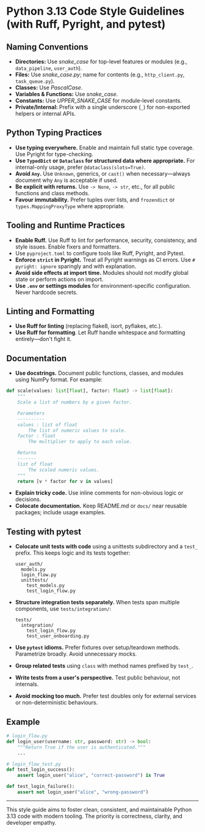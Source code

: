 # Python 3.13 Code Style Guidelines (with Ruff, Pyright, and pytest)

## Naming Conventions

- **Directories:** Use *snake_case* for top-level features or modules (e.g.,
  `data_pipeline`, `user_auth`).
- **Files:** Use *snake_case.py*; name for contents (e.g., `http_client.py`,
  `task_queue.py`).
- **Classes:** Use *PascalCase*.
- **Variables & Functions:** Use *snake_case*.
- **Constants:** Use *UPPER_SNAKE_CASE* for module-level constants.
- **Private/Internal:** Prefix with a single underscore (`_`) for non-exported
  helpers or internal APIs.

## Python Typing Practices

- **Use typing everywhere.** Enable and maintain full static type coverage. Use
  Pyright for type-checking.
- **Use `TypedDict` or `Dataclass` for structured data where appropriate.** For
  internal-only usage, prefer `@dataclass(slots=True)`.
- **Avoid `Any`.** Use `Unknown`, generics, or `cast()` when necessary—always
  document why `Any` is acceptable if used.
- **Be explicit with returns.** Use `-> None`, `-> str`, etc., for all public
  functions and class methods.
- **Favour immutability.** Prefer tuples over lists, and `frozendict` or
  `types.MappingProxyType` where appropriate.

## Tooling and Runtime Practices

- **Enable Ruff.** Use Ruff to lint for performance, security, consistency, and
  style issues. Enable fixers and formatters.
- Use `pyproject.toml` to configure tools like Ruff, Pyright, and Pytest.
- **Enforce `strict` in Pyright.** Treat all Pyright warnings as CI errors. Use
  `# pyright: ignore` sparingly and with explanation.
- **Avoid side effects at import time.** Modules should not modify global state
  or perform actions on import.
- **Use `.env` or settings modules** for environment-specific configuration.
  Never hardcode secrets.

## Linting and Formatting

- **Use Ruff for linting** (replacing flake8, isort, pyflakes, etc.).
- **Use Ruff for formatting**. Let Ruff handle whitespace and formatting
  entirely—don't fight it.

## Documentation

- **Use docstrings.** Document public functions, classes, and modules using
  NumPy format. For example:

```python
def scale(values: list[float], factor: float) -> list[float]:
    """
    Scale a list of numbers by a given factor.

    Parameters
    ----------
    values : list of float
        The list of numeric values to scale.
    factor : float
        The multiplier to apply to each value.

    Returns
    -------
    list of float
        The scaled numeric values.
    """
    return [v * factor for v in values]
```

- **Explain tricky code.** Use inline comments for non-obvious logic or
  decisions.
- **Colocate documentation.** Keep README.md or `docs/` near reusable packages;
  include usage examples.

## Testing with pytest

- **Colocate unit tests with code** using a unittests subdirectory and a `test_`
  prefix. This keeps logic and its tests together:

  ```text
  user_auth/
    models.py
    login_flow.py
    unittests/
      test_models.py
      test_login_flow.py
  ```

- **Structure integration tests separately.** When tests span multiple
  components, use `tests/integration/`:

  ```text
  tests/
    integration/
      test_login_flow.py
      test_user_onboarding.py
  ```

- **Use `pytest` idioms.** Prefer fixtures over setup/teardown methods.
  Parametrize broadly. Avoid unnecessary mocks.

- **Group related tests** using `class` with method names prefixed by `test_`.

- **Write tests from a user's perspective.** Test public behaviour, not
  internals.

- **Avoid mocking too much.** Prefer test doubles only for external services or
  non-deterministic behaviours.

## Example

```python
# login_flow.py
def login_user(username: str, password: str) -> bool:
    """Return True if the user is authenticated."""
    ...

# login_flow_test.py
def test_login_success():
    assert login_user("alice", "correct-password") is True

def test_login_failure():
    assert not login_user("alice", "wrong-password")
```

______________________________________________________________________

This style guide aims to foster clean, consistent, and maintainable Python 3.13
code with modern tooling. The priority is correctness, clarity, and developer
empathy.

